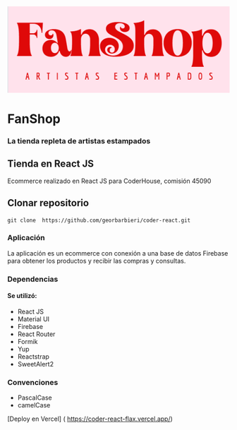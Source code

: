 !["Logo del Ecommerce"](/public/iconoFanShop.png)

# FanShop

### La tienda repleta de artistas estampados

## Tienda en React JS

Ecommerce realizado en React JS para CoderHouse, comisión 45090

## Clonar repositorio

```
git clone  https://github.com/georbarbieri/coder-react.git
```

### Aplicación

La aplicación es un ecommerce con conexión a una base de datos Firebase para obtener los productos y recibir las compras y consultas.

### Dependencias

#### Se utilizó:

- React JS
- Material UI
- Firebase
- React Router
- Formik
- Yup
- Reactstrap
- SweetAlert2

### Convenciones

- PascalCase
- camelCase

[Deploy en Vercel] ( https://coder-react-flax.vercel.app/)
